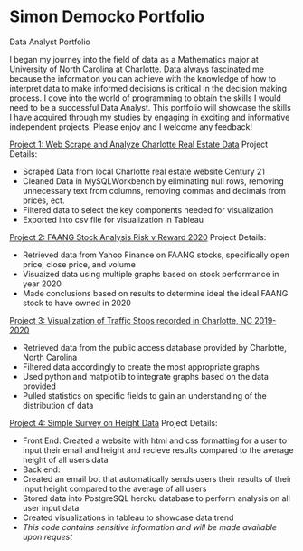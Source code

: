 # Simon Democko Portfolio
 Data Analyst Portfolio

I began my journey into the field of data as a Mathematics major at University of North Carolina at Charlotte.
Data always fascinated me because the information you can achieve with the knowledge of how to interpret data to make informed decisions is critical in the decision making process. I dove into the world of programming to obtain the skills I would need to be a successful Data Analyst.
This portfolio will showcase the skills I have acquired through my studies by engaging in exciting and informative independent projects.
Please enjoy and I welcome any feedback!

[Project 1: Web Scrape and Analyze Charlotte Real Estate Data](https://github.com/SJDEMO/SimonDPortfolio/blob/main/RealEstateScrapper-checkpoint.ipynb)
Project Details:
* Scraped Data from local Charlotte real estate website Century 21
* Cleaned Data in MySQLWorkbench by eliminating null rows, removing unnecessary text from columns, removing commas and decimals from prices, ect.
* Filtered data to select the key components needed for visualization
* Exported into csv file for visualization in Tableau 

[Project 2: FAANG Stock Analysis Risk v Reward 2020](https://github.com/SJDEMO/SimonDPortfolio/blob/main/FAANG%20Stock%20Analysis%202020.ipynb)
Project Details:
* Retrieved data from Yahoo Finance on FAANG stocks, specifically open price, close price, and volume
* Visuaized data using multiple graphs based on stock performance in year 2020
* Made conclusions based on results to determine ideal the ideal FAANG stock to have owned in 2020

[Project 3: Visualization of Traffic Stops recorded in Charlotte, NC 2019-2020](https://github.com/SJDEMO/SimonDPortfolio/blob/main/Traffic_Stops_CLT.ipynb)
* Retrieved data from the public access database provided by Charlotte, North Carolina 
* Filtered data accordingly to create the most appropriate graphs 
* Used python and matplotlib to integrate graphs based on the data provided
* Pulled statistics on specific fields to gain an understanding of the distribution of data

[Project 4: Simple Survey on Height Data](https://surveymonkeydb.herokuapp.com/)
Project Details:
* Front End: Created a website with html and css formatting for a user to input their email and height and recieve results compared to the average height of all users data
* Back end:
* Created an email bot that automatically sends users their results of their input height compared to the average of all users
* Stored data into PostgreSQL heroku database to perform analysis on all user input data
* Created visualizations in tableau to showcase data trend
* *This code contains sensitive information and will be made available upon request*
